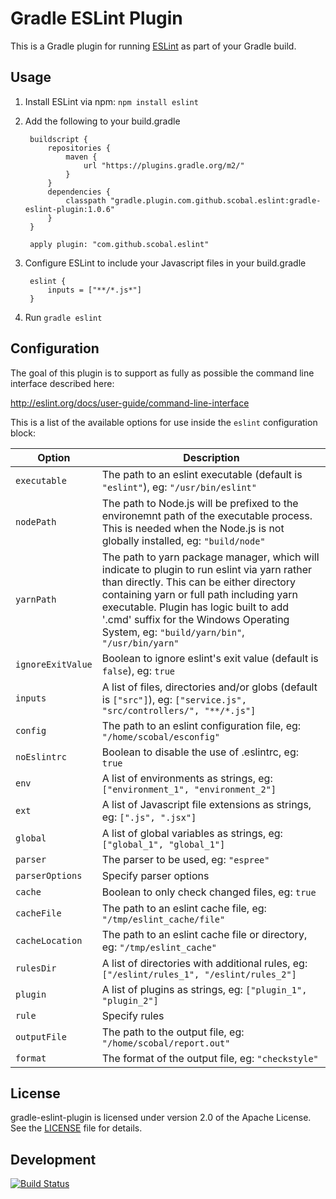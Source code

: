 # Gradle ESLint Plugin

This is a Gradle plugin for running [ESLint](http://eslint.org/) as part of your Gradle build.

## Usage

1. Install ESLint via npm: `npm install eslint`
1. Add the following to your build.gradle

        buildscript {
            repositories {
                maven {
                    url "https://plugins.gradle.org/m2/"
                }
            }
            dependencies {
                classpath "gradle.plugin.com.github.scobal.eslint:gradle-eslint-plugin:1.0.6"
            }
        }

        apply plugin: "com.github.scobal.eslint"

1. Configure ESLint to include your Javascript files in your build.gradle

        eslint {
            inputs = ["**/*.js*"]
        }

1. Run `gradle eslint`

## Configuration

The goal of this plugin is to support as fully as possible the command line interface described here:

http://eslint.org/docs/user-guide/command-line-interface

This is a list of the available options for use inside the `eslint` configuration block:


| Option            | Description |
|-------------------|------------ |
| `executable`      | The path to an eslint executable (default is `"eslint"`), eg: `"/usr/bin/eslint"` 
| `nodePath`        | The path to Node.js will be prefixed to the environemnt path of the executable process. This is needed when the Node.js is not globally installed, eg: `"build/node"` 
| `yarnPath`        | The path to yarn package manager, which will indicate to plugin to run eslint via yarn rather than directly. This can be either directory containing yarn or full path including yarn executable. Plugin has logic built to add '.cmd' suffix for the Windows Operating System, eg: `"build/yarn/bin"`, `"/usr/bin/yarn"` 
| `ignoreExitValue` |  Boolean to ignore eslint's exit value (default is `false`), eg: `true`
| `inputs`          | A list of files, directories and/or globs (default is `["src"]`), eg: `["service.js", "src/controllers/", "**/*.js"]`
| `config`          | The path to an eslint configuration file, eg: `"/home/scobal/esconfig"`
| `noEslintrc`      |  Boolean to disable the use of .eslintrc, eg: `true`
| `env`             | A list of environments as strings, eg: `["environment_1", "environment_2"]`
| `ext`             | A list of Javascript file extensions as strings, eg: `[".js", ".jsx"]`
| `global`          | A list of global variables as strings, eg: `["global_1", "global_1"]`
| `parser`          | The parser to be used, eg: `"espree"`
| `parserOptions`   | Specify parser options
| `cache`           | Boolean to only check changed files, eg: `true`
| `cacheFile`       | The path to an eslint cache file, eg: `"/tmp/eslint_cache/file"`
| `cacheLocation`   | The path to an eslint cache file or directory, eg: `"/tmp/eslint_cache"`
| `rulesDir`        | A list of directories with additional rules, eg: `["/eslint/rules_1", "/eslint/rules_2"]`
| `plugin`          | A list of plugins as strings, eg: `["plugin_1", "plugin_2"]`
| `rule`            | Specify rules
| `outputFile`      | The path to the output file, eg: `"/home/scobal/report.out"`
| `format`          | The format of the output file, eg: `"checkstyle"`

## License

gradle-eslint-plugin is licensed under version 2.0 of the Apache License. See the [LICENSE](https://github.com/scobal/gradle-eslint-plugin/blob/master/LICENSE) file for details.

## Development

[![Build Status](https://travis-ci.org/scobal/gradle-eslint-plugin.svg?branch=master)](https://travis-ci.org/scobal/gradle-eslint-plugin)
